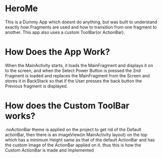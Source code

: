 # HeroMe
This is a Dummy App which doesnt do anything, but was built to understand exactly how Fragments are used and how to transition from one fragment to another.
This app also uses a custom ToolBar(or ActionBar).


# How Does the App Work?
When the MainActivity starts, it loads the MainFragment and displays it on to the screen, and when the Select Power Button is pressed the 2nd Fragment is loaded 
and replaces the MainFragment from the Screen and stores it in BackStack so that if the User presses the back button the Previous fragment is displayed.


# How does the Custom ToolBar works?
.noActionBar theme is applied on the project to get rid of the Default actionBar, then there is an imageView(in MainActivity layout) on the top which has a minimum Height same as that of the default ActionBar
 and has the custom Image of the ActionBar applied on it. thus this is how the Custom ActionBar is made and implemented
